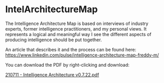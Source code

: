 # IntelArchitectureMap

The Intelligence Architecture Map is based on interviews of industry experts, former intelligence practitioners, and my personal views. It represents a logical and meaningful way I see the different aspects of producing intelligence should be put together.

An article that describes it and the process can be found here: https://www.linkedin.com/pulse/intelligence-architecture-map-freddy-m/

You can download the PDF by right-clicking and download:


[210711 - Intelligence Architecture v0.7.22.pdf](https://github.com/Errum/IntelArchitectureMap/files/6801535/210711.-.Intelligence.Architecture.v0.7.22.pdf)
